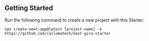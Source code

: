 ## Getting Started

Run the following command to create a new project with this Starter:

```
npx create-next-app@latest [project-name] -e https://github.com/callumatech/next-gira-starter
```
